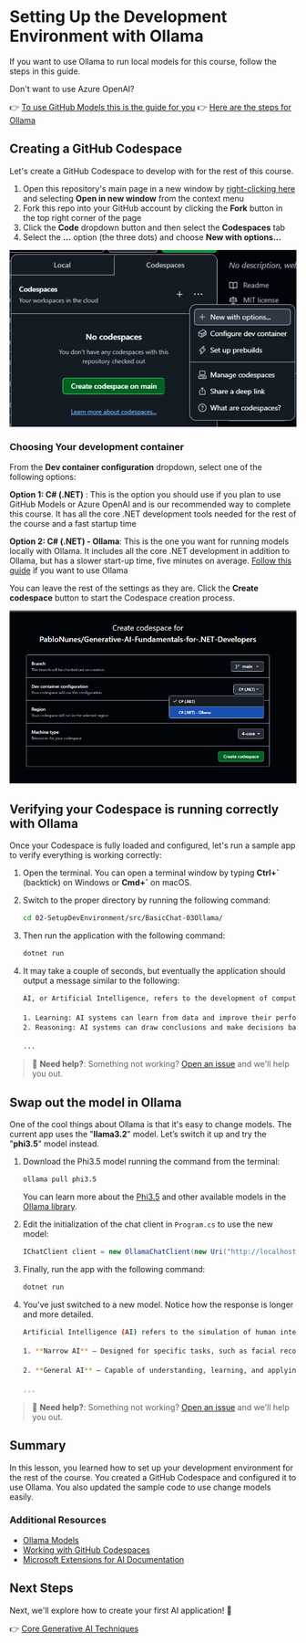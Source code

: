 # Setting Up the Development Environment with Ollama

If you want to use Ollama to run local models for this course, follow the steps in this guide.

Don't want to use Azure OpenAI?

👉 [To use GitHub Models this is the guide for you](README.md)
👉 [Here are the steps for Ollama](getting-started-ollama.md)

## Creating a GitHub Codespace

Let's create a GitHub Codespace to develop with for the rest of this course.

1. Open this repository's main page in a new window by [right-clicking here](https://github.com/microsoft/Generative-AI-for-beginners-dotnet) and selecting **Open in new window** from the context menu
1. Fork this repo into your GitHub account by clicking the **Fork** button in the top right corner of the page
1. Click the **Code** dropdown button and then select the **Codespaces** tab
1. Select the **...** option (the three dots) and choose **New with options...**

![Creating a Codespace with custom options](./images/creating-codespace.png)

### Choosing Your development container

From the **Dev container configuration** dropdown, select one of the following options:

**Option 1: C# (.NET)** : This is the option you should use if you plan to use GitHub Models or Azure OpenAI and is our recommended way to complete this course. It has all the core .NET development tools needed for the rest of the course and a fast startup time

**Option 2: C# (.NET) - Ollama**: This is the one you want for running models locally with Ollama. It includes all the core .NET development in addition to Ollama, but has a slower start-up time, five minutes on average. [Follow this guide](getting-started-ollama.md) if you want to use Ollama

You can leave the rest of the settings as they are. Click the **Create codespace** button to start the Codespace creation process.

![Selecting your development container configuration](./images/select-container-codespace.png)

## Verifying your Codespace is running correctly with Ollama

Once your Codespace is fully loaded and configured, let's run a sample app to verify everything is working correctly:

1. Open the terminal. You can open a terminal window by typing **Ctrl+\`** (backtick) on Windows or **Cmd+`** on macOS.

1. Switch to the proper directory by running the following command:

    ```bash
    cd 02-SetupDevEnvironment/src/BasicChat-03Ollama/
    ```

1. Then run the application with the following command:

    ```bash
    dotnet run
    ```

1. It may take a couple of seconds, but eventually the application should output a message similar to the following:

    ```bash
    AI, or Artificial Intelligence, refers to the development of computer systems that can perform tasks that typically require human intelligence, such as:

    1. Learning: AI systems can learn from data and improve their performance over time.
    2. Reasoning: AI systems can draw conclusions and make decisions based on the data they have been trained on.
    
    ...
    ```

> 🙋 **Need help?**: Something not working? [Open an issue](https://github.com/microsoft/Generative-AI-for-beginners-dotnet/issues/new?template=Blank+issue) and we'll help you out.

## Swap out the model in Ollama

One of the cool things about Ollama is that it's easy to change models. The current app uses the "**llama3.2**" model. Let’s switch it up and try the "**phi3.5**" model instead.

1. Download the Phi3.5 model running the command from the terminal:

    ```bash
    ollama pull phi3.5
    ```

    You can learn more about the [Phi3.5](https://ollama.com/library/phi3.5) and other available models in the [Ollama library](https://ollama.com/library/).

1. Edit the initialization of the chat client in `Program.cs` to use the new model:

    ```csharp
    IChatClient client = new OllamaChatClient(new Uri("http://localhost:11434/"), "phi3.5");
    ```

1. Finally, run the app with the following command:

    ```bash
    dotnet run
    ```

1. You’ve just switched to a new model. Notice how the response is longer and more detailed.

    ```bash
    Artificial Intelligence (AI) refers to the simulation of human intelligence processes by machines, especially computer systems. These processes include learning (the acquisition of information and accumulation of knowledge), reasoning (using the acquired knowledge to make deductions or decisions), and self-correction. AI can manifest in various forms:

    1. **Narrow AI** – Designed for specific tasks, such as facial recognition software, voice assistants like Siri or Alexa, autonomous vehicles, etc., which operate under a limited preprogrammed set of behaviors and rules but excel within their domain when compared to humans in these specialized areas.

    2. **General AI** – Capable of understanding, learning, and applying intelligence broadly across various domains like human beings do (natural language processing, problem-solving at a high level). General AIs are still largely theoretical as we haven't yet achieved this form to the extent necessary for practical applications beyond narrow tasks.
    
    ...
    ```

> 🙋 **Need help?**: Something not working? [Open an issue](https://github.com/microsoft/Generative-AI-for-beginners-dotnet/issues/new?template=Blank+issue) and we'll help you out.

## Summary

In this lesson, you learned how to set up your development environment for the rest of the course. You created a GitHub Codespace and configured it to use Ollama. You also updated the sample code to use change models easily.

### Additional Resources

- [Ollama Models](https://ollama.com/search)
- [Working with GitHub Codespaces](https://docs.github.com/en/codespaces/getting-started)
- [Microsoft Extensions for AI Documentation](https://learn.microsoft.com/en-us/dotnet/)

## Next Steps

Next, we'll explore how to create your first AI application! 🚀

👉 [Core Generative AI Techniques](../03-CoreGenerativeAITechniques/readme.md)
